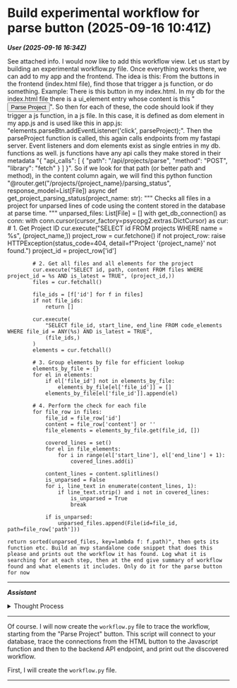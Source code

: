 <!-- Generated by SpecStory -->

# Build experimental workflow for parse button (2025-09-16 10:41Z)

_**User (2025-09-16 16:34Z)**_

See attached info. I would now like to add this workflow view. Let us start by building an experimental workflow.py file. Once everything works there, we can add to my app and the frontend. The idea is this: From the buttons in the frontend (index.html file), find those that trigger a js function, or do something. Example: There is this button in my index.html. In my db for the index.html file there is a ui_element entry whose content is this "<button id="parse-project-btn" class="hidden">Parse Project</button>". So then for each of these, the code should look if they trigger a js function, in a js file. In this case, it is defined as dom element in my app.js and is used like this in app.js: "elements.parseBtn.addEventListener('click', parseProject);". Then the parseProject function is called, this again calls endpoints from my fastapi server. Event listeners and dom elements exist as single entries in my db. functions as well. js functions have any api calls they make stored in their metadata "{
  "api_calls": [
    {
      "path": "/api/projects/parse",
      "method": "POST",
      "library": "fetch"
    }
  ]
}". So if we look for that path (or better path and method), in the content column again, we will find this python function "@router.get("/projects/{project_name}/parsing_status", response_model=List[File])
async def get_project_parsing_status(project_name: str):
    """
    Checks all files in a project for unparsed lines of code using the
    content stored in the database at parse time.
    """
    unparsed_files: List[File] = []
    with get_db_connection() as conn:
        with conn.cursor(cursor_factory=psycopg2.extras.DictCursor) as cur:
            # 1. Get Project ID
            cur.execute("SELECT id FROM projects WHERE name = %s", (project_name,))
            project_row = cur.fetchone()
            if not project_row:
                raise HTTPException(status_code=404, detail=f"Project '{project_name}' not found.")
            project_id = project_row['id']

            # 2. Get all files and all elements for the project
            cur.execute("SELECT id, path, content FROM files WHERE project_id = %s AND is_latest = TRUE", (project_id,))
            files = cur.fetchall()
            
            file_ids = [f['id'] for f in files]
            if not file_ids:
                return []

            cur.execute(
                "SELECT file_id, start_line, end_line FROM code_elements WHERE file_id = ANY(%s) AND is_latest = TRUE",
                (file_ids,)
            )
            elements = cur.fetchall()

            # 3. Group elements by file for efficient lookup
            elements_by_file = {}
            for el in elements:
                if el['file_id'] not in elements_by_file:
                    elements_by_file[el['file_id']] = []
                elements_by_file[el['file_id']].append(el)

            # 4. Perform the check for each file
            for file_row in files:
                file_id = file_row['id']
                content = file_row['content'] or ''
                file_elements = elements_by_file.get(file_id, [])
                
                covered_lines = set()
                for el in file_elements:
                    for i in range(el['start_line'], el['end_line'] + 1):
                        covered_lines.add(i)
                
                content_lines = content.splitlines()
                is_unparsed = False
                for i, line_text in enumerate(content_lines, 1):
                    if line_text.strip() and i not in covered_lines:
                        is_unparsed = True
                        break
                
                if is_unparsed:
                    unparsed_files.append(File(id=file_id, path=file_row['path']))

    return sorted(unparsed_files, key=lambda f: f.path)", then gets its function etc. Build an mvp standalone code snippet that does this please and prints out the workflow it has found. Log what it is searching for at each step, then at the end give summary of workflow found and what elements it includes. Only do it for the parse button for now

---

_**Assistant**_

<think><details><summary>Thought Process</summary>**Considering Workflow Tracing Design**

I'm focusing on the UI element interaction, figuring out how to begin tracing from an HTML element. My current thought is on how to identify the Javascript function triggered by that element. Thinking about parsing the HTML structure and event listeners.


**Defining Code Relationships**

I've shifted my focus to the database, seeing how UI elements, JavaScript functions, and API calls are connected within it. I am now considering how to trace from the UI element, through its Javascript event listener, and finally to the backend API endpoint using the database metadata. The `code_elements` table looks promising.


**Developing Core Functionality**

I'm now focusing on the SQL queries needed to traverse the code. Specifically, I'm drafting queries that start with the UI element in `index.html` and trace its ID through the event listeners in JavaScript files. I'm considering how to best leverage the `code_elements` table and its `content` field to locate the relevant elements and relationships. The next step involves tracing into the associated API calls.


**Refining the Query Logic**

I'm now building the SQL queries to trace the workflow. Focusing on finding the `file_id` for `index.html` using the `projects` and `files` tables. After that, I'll search for the button element. Then, using the button's ID, search in the JavaScript files for the event listener.


**Outlining Script Structure**

I'm now outlining the structure of `workflow.py`. I'll begin with database connection, incorporating the reusable logic. The script will start by querying for the UI element, and I plan to hardcode the initial search for the button element and its ID. Subsequent steps will dynamically query for related elements, event listeners, and API calls, building upon the initial hardcoded starting point.


**Drafting the Python Script**

I'm now sketching out the `workflow.py` script. The plan is to modularize the code, with functions for each tracing step. I'll start with database connection and hardcode the initial UI element search, focusing on the "Parse Project" button. SQL query construction is the immediate next task.


**Designing SQL Queries**

I'm now focused on crafting the SQL queries. I've started with queries to locate the UI element and its DOM reference. The next phase will be to identify the event listeners linked to that element. I'm constructing queries to pinpoint the javascript functions and extract associated metadata.


**Defining SQL Queries**

I'm now focused on formulating the SQL queries for the `workflow.py` script. I've defined queries to locate the UI button element, its DOM reference in JavaScript, and the associated event listener. The next step involves crafting a query to pinpoint the JavaScript function, extracting its API call details from the metadata, and then building the final query to identify the corresponding backend Python function.


**Defining Initial SQL Queries**

I'm now working on the SQL queries for the `workflow.py` script. I've got queries planned to locate the UI button element, its associated DOM reference, and the corresponding event listener. The next step involves crafting a query to find the JavaScript function, extracting its API call details from the metadata. From there, I'll build the final query to pinpoint the backend Python function associated with the API call.


**Designing the Python Script**

I'm now working on the Python script, preparing to implement the database connection using the provided configuration details. The core structure will consist of functions for each step: finding the UI element, the Javascript event listener, the Javascript function, and the backend API function. Initial focus will be on establishing a successful database connection.


**Designing the Initial Queries**

I'm now working on the foundational SQL queries. My plan is to first locate the UI element using its ID. Then, I'll trace it to the associated DOM reference in JavaScript files using a series of carefully constructed queries. The next step is to identify the event listener, enabling me to extract the linked Javascript function.


**Outlining Script Queries**

I'm now focusing on the SQL queries needed for each step of the script. I've outlined the initial queries to locate the button, DOM reference, event listener, Javascript function and API details, and finally the backend Python function. I will create the `workflow.py` file and copy the DB connection logic.


**Building the Core Script**

I'm now working on the basic Python script structure. I've included database connection details and started defining functions for each tracing stage. The script will initiate by searching for the UI element, specifically focusing on the "Parse Project" button. I am constructing queries using SQL to make the script fully functional.


**Developing Script Queries**

I'm now implementing the SQL queries for the `workflow.py` script. The initial queries aim to locate the UI button, the DOM reference within JavaScript, and the corresponding event listener. The next phase involves crafting a query to pinpoint the JavaScript function and extract the API call details from its metadata.


**Tracing and Script Implementation**

I'm now implementing the SQL queries to construct the core functionality.  My focus is on creating the foundational Python functions and integrating the database connection for the "Parse Project" button workflow. The queries for finding the DOM reference and event listener are currently under development.


</details></think>

---

Of course. I will now create the `workflow.py` file to trace the workflow, starting from the "Parse Project" button. This script will connect to your database, trace the connections from the HTML button to the Javascript function and then to the backend API endpoint, and print out the discovered workflow.

First, I will create the `workflow.py` file.

---

